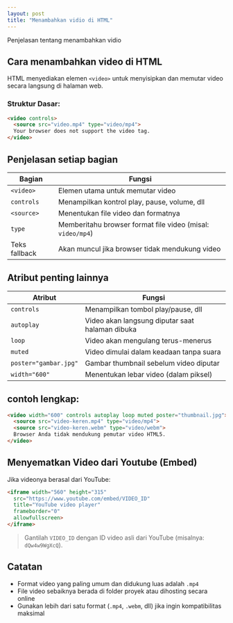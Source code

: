 ```yaml
---
layout: post
title: "Menambahkan vidio di HTML"
---
```

Penjelasan tentang menambahkan vidio

 

##  Cara menambahkan video di HTML

HTML menyediakan elemen `<video>` untuk menyisipkan dan memutar video secara langsung di halaman web.

###  Struktur Dasar:

```html
<video controls>
  <source src="video.mp4" type="video/mp4">
  Your browser does not support the video tag.
</video>
```


##  Penjelasan setiap bagian

| Bagian        | Fungsi                                                     |
| ------------- | ---------------------------------------------------------- |
| `<video>`     | Elemen utama untuk memutar video                           |
| `controls`    | Menampilkan kontrol play, pause, volume, dll               |
| `<source>`    | Menentukan file video dan formatnya                        |
| `type`        | Memberitahu browser format file video (misal: `video/mp4`) |
| Teks fallback | Akan muncul jika browser tidak mendukung video             |



##  Atribut penting lainnya

| Atribut               | Fungsi                                          |
| --------------------- | ----------------------------------------------- |
| `controls`            | Menampilkan tombol play/pause, dll              |
| `autoplay`            | Video akan langsung diputar saat halaman dibuka |
| `loop`                | Video akan mengulang terus-menerus              |
| `muted`               | Video dimulai dalam keadaan tanpa suara         |
| `poster="gambar.jpg"` | Gambar thumbnail sebelum video diputar          |
| `width="600"`         | Menentukan lebar video (dalam piksel)           |


##  contoh lengkap:

```html
<video width="600" controls autoplay loop muted poster="thumbnail.jpg">
  <source src="video-keren.mp4" type="video/mp4">
  <source src="video-keren.webm" type="video/webm">
  Browser Anda tidak mendukung pemutar video HTML5.
</video>
```


## Menyematkan Video dari Youtube (Embed)

Jika videonya berasal dari YouTube:

```html
<iframe width="560" height="315" 
  src="https://www.youtube.com/embed/VIDEO_ID" 
  title="YouTube video player" 
  frameborder="0" 
  allowfullscreen>
</iframe>
```

> Gantilah `VIDEO_ID` dengan ID video asli dari YouTube (misalnya: `dQw4w9WgXcQ`).


##  Catatan 

* Format video yang paling umum dan didukung luas adalah `.mp4`
* File video sebaiknya berada di folder proyek atau dihosting secara online
* Gunakan lebih dari satu format (`.mp4`, `.webm`, dll) jika ingin kompatibilitas maksimal

 